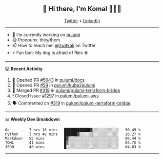 <h2 align="center"> 👋 Hi there, I'm Komal 🧑🏾‍💻 </h2>
<p align="center">
    <a href="https://twitter.com/zwitkali">Twitter</a> •
    <a href="https://www.linkedin.com/in/komal-ali/">LinkedIn</a>
</p>

--------

- 🔭 I’m currently working on [pulumi](https://github.com/pulumi/pulumi)
- 😄 Pronouns: they/them
- 📫 How to reach me: [@zwitkali](https://twitter.com/zwitkali) on Twitter
- ⚡ Fun fact: My dog is afraid of flies 🪰

--------
💻 **Recent Activity**

<!--START_SECTION:activity-->
1. 💪 Opened PR [#5043](https://github.com/pulumi/docs/pull/5043) in [pulumi/docs](https://github.com/pulumi/docs)
2. 💪 Opened PR [#59](https://github.com/pulumi/kube2pulumi/pull/59) in [pulumi/kube2pulumi](https://github.com/pulumi/kube2pulumi)
3. 🎉 Merged PR [#319](https://github.com/pulumi/pulumi-terraform-bridge/pull/319) in [pulumi/pulumi-terraform-bridge](https://github.com/pulumi/pulumi-terraform-bridge)
4. ❗️ Closed issue [#1297](https://github.com/pulumi/pulumi-aws/issues/1297) in [pulumi/pulumi-aws](https://github.com/pulumi/pulumi-aws)
5. 🗣 Commented on [#319](https://github.com/pulumi/pulumi-terraform-bridge/issues/319) in [pulumi/pulumi-terraform-bridge](https://github.com/pulumi/pulumi-terraform-bridge)
<!--END_SECTION:activity-->

--------

📊 **Weekly Dev Breakdown**
<!--START_SECTION:waka-->
```text
Go         7 hrs 18 mins   ████████████▓░░░░░░░░░░░░   50.49 % 
Python     3 hrs 48 mins   ██████▓░░░░░░░░░░░░░░░░░░   26.27 % 
Markdown   55 mins         █▓░░░░░░░░░░░░░░░░░░░░░░░   06.44 % 
TOML       41 mins         █▒░░░░░░░░░░░░░░░░░░░░░░░   04.75 % 
JSON       40 mins         █░░░░░░░░░░░░░░░░░░░░░░░░   04.63 % 
```
<!--END_SECTION:waka-->

--------